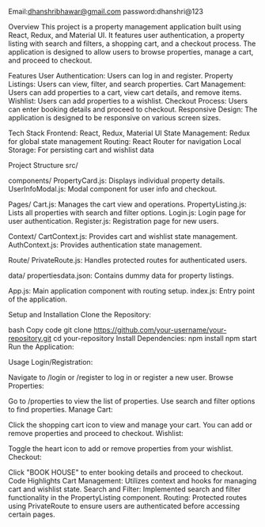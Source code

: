 Email:dhanshribhawar@gmail.com
password:dhanshri@123


Overview
This project is a property management application built using React, Redux, and Material UI. It features user authentication, a property listing with search and filters, a shopping cart, and a checkout process. The application is designed to allow users to browse properties, manage a cart, and proceed to checkout.

Features
User Authentication: Users can log in and register.
Property Listings: Users can view, filter, and search properties.
Cart Management: Users can add properties to a cart, view cart details, and remove items.
Wishlist: Users can add properties to a wishlist.
Checkout Process: Users can enter booking details and proceed to checkout.
Responsive Design: The application is designed to be responsive on various screen sizes.


Tech Stack
Frontend: React, Redux, Material UI
State Management: Redux for global state management
Routing: React Router for navigation
Local Storage: For persisting cart and wishlist data


Project Structure
src/

components/
PropertyCard.js: Displays individual property details.
UserInfoModal.js: Modal component for user info and checkout.

Pages/
Cart.js: Manages the cart view and operations.
PropertyListing.js: Lists all properties with search and filter options.
Login.js: Login page for user authentication.
Register.js: Registration page for new users.


Context/
CartContext.js: Provides cart and wishlist state management.
AuthContext.js: Provides authentication state management.

Route/
PrivateRoute.js: Handles protected routes for authenticated users.

data/
propertiesdata.json: Contains dummy data for property listings.

App.js: Main application component with routing setup.
index.js: Entry point of the application.


Setup and Installation
Clone the Repository:

bash
Copy code
git clone https://github.com/your-username/your-repository.git
cd your-repository
Install Dependencies:
npm install
npm start
Run the Application:

Usage
Login/Registration:

Navigate to /login or /register to log in or register a new user.
Browse Properties:

Go to /properties to view the list of properties. Use search and filter options to find properties.
Manage Cart:

Click the shopping cart icon to view and manage your cart. You can add or remove properties and proceed to checkout.
Wishlist:

Toggle the heart icon to add or remove properties from your wishlist.
Checkout:

Click "BOOK HOUSE" to enter booking details and proceed to checkout.
Code Highlights
Cart Management: Utilizes context and hooks for managing cart and wishlist state.
Search and Filter: Implemented search and filter functionality in the PropertyListing component.
Routing: Protected routes using PrivateRoute to ensure users are authenticated before accessing certain pages.
